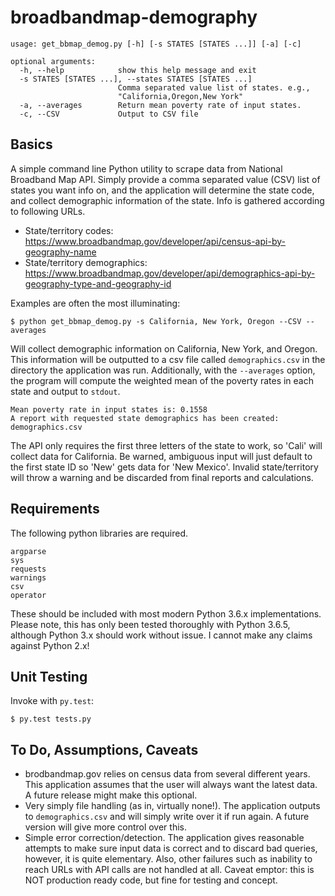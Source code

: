 # broadbandmap-demography

```
usage: get_bbmap_demog.py [-h] [-s STATES [STATES ...]] [-a] [-c]

optional arguments:
  -h, --help            show this help message and exit
  -s STATES [STATES ...], --states STATES [STATES ...]
                        Comma separated value list of states. e.g.,
                        "California,Oregon,New York"
  -a, --averages        Return mean poverty rate of input states.
  -c, --CSV             Output to CSV file
```
## Basics

A simple command line Python utility to scrape data from National Broadband Map API. Simply provide a comma separated value (CSV) list of states you want info on, and the application will determine the state code, and collect demographic information of the state. Info is gathered according to following URLs.

- State/territory codes: https://www.broadbandmap.gov/developer/api/census-api-by-geography-name
- State/territory demographics: https://www.broadbandmap.gov/developer/api/demographics-api-by-geography-type-and-geography-id

Examples are often the most illuminating:

```
$ python get_bbmap_demog.py -s California, New York, Oregon --CSV --averages
```

Will collect demographic information on California, New York, and Oregon. This information will be outputted
to a csv file called `demographics.csv` in the directory the application was run. Additionally, with the
`--averages` option, the program will compute the weighted mean of the poverty rates in each state and output
to `stdout`. 

```
Mean poverty rate in input states is: 0.1558
A report with requested state demographics has been created: demographics.csv
```

The API only requires the first three letters of the state to work, so 'Cali' will collect data for California. Be warned, ambiguous input will just default to the first state ID so 'New' gets data for 'New Mexico'. Invalid state/territory will throw a warning and be discarded from final reports and calculations.

## Requirements

The following python libraries are required.

```
argparse
sys
requests
warnings
csv
operator
```

These should be included with most modern Python 3.6.x implementations. Please note, this has only been tested thoroughly with Python 3.6.5, although Python 3.x should work without issue. I cannot make any claims against Python 2.x!

## Unit Testing

Invoke with `py.test`:

```
$ py.test tests.py
```

## To Do, Assumptions, Caveats

- brodbandmap.gov relies on census data from several different years. This application assumes that the user will always want the latest data. A future release might make this optional.
- Very simply file handling (as in, virtually none!). The application outputs to `demographics.csv` and will simply write over it if run again. A future version will give more control over this.
- Simple error correction/detection. The application gives reasonable attempts to make sure input data is correct and to discard bad queries, however, it is quite elementary. Also, other failures such as inability to reach URLs with API calls are not handled at all. Caveat emptor: this is NOT production ready code, but fine for testing and concept.